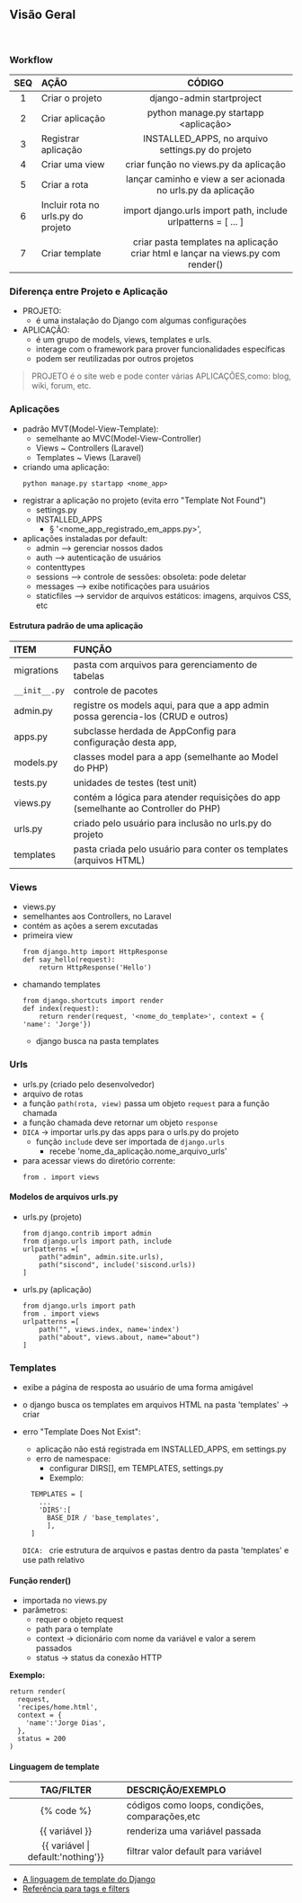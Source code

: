 ## Visão Geral 
<br>

### Workflow
|SEQ|AÇÃO|CÓDIGO|
|:--:|:---|:---:|
|1| Criar o projeto|django-admin startproject <projeto>|
|2| Criar aplicação|python manage.py startapp <aplicação>|
|3| Registrar aplicação|INSTALLED_APPS, no arquivo settings.py do projeto|
|4| Criar uma view|criar função no views.py da aplicação|
|5| Criar a rota|lançar caminho e view a ser acionada no urls.py da aplicação|
|6| Incluir rota no urls.py do projeto|import django.urls import path, include urlpatterns = [ ... ]|
|7| Criar template|criar pasta templates na aplicação criar html e lançar na views.py com render()|

### Diferença entre Projeto e Aplicação

- PROJETO:
  - é uma instalação do Django com algumas configurações
- APLICAÇÃO:
  - é um grupo de models, views, templates e urls.
  - interage com o framework para prover funcionalidades específicas
  - podem ser reutilizadas por outros projetos


> PROJETO é o site web e pode conter várias APLICAÇÕES,como: blog, wiki, forum, etc.

### Aplicações
- padrão MVT(Model-View-Template):
  - semelhante ao MVC(Model-View-Controller)
  - Views ~ Controllers (Laravel) 
  - Templates ~ Views (Laravel)
- criando uma aplicação:
    ```
    python manage.py startapp <nome_app>
    ```
- registrar a aplicação no projeto (evita erro "Template Not Found")
	- settings.py
	- INSTALLED_APPS
    	- § '<nome_app_registrado_em_apps.py>',
- aplicações instaladas por default: 
    - admin --> gerenciar nossos dados
    - auth --> autenticação de usuários
    - contenttypes
    - sessions --> controle de sessões: obsoleta: pode deletar
    - messages --> exibe notificações para usuários
    - staticfiles --> servidor de arquivos estáticos: imagens, arquivos CSS, etc

#### Estrutura padrão de uma aplicação

|ITEM|FUNÇÃO|
|:---|:---|
| migrations| pasta com arquivos para gerenciamento de tabelas|
| `__init__.py`| controle de pacotes|
| admin.py| registre os models aqui, para que a app admin possa gerencia-los (CRUD e outros)|
| apps.py| subclasse herdada de AppConfig para configuração desta app, |
| models.py| classes model para a app (semelhante ao Model do PHP)|
| tests.py| unidades de testes (test unit)|
| views.py| contém a lógica para atender requisições do app (semelhante ao Controller do PHP)|
| urls.py| criado pelo usuário para inclusão no urls.py do projeto|
| templates| pasta criada pelo usuário para conter os templates (arquivos HTML)|

### Views
  - views.py 
  - semelhantes aos Controllers, no Laravel
  - contém as ações a serem excutadas
  - primeira view
    ```
    from django.http import HttpResponse
    def say_hello(request):
        return HttpResponse('Hello')
    ```
  - chamando templates
    ```
    from django.shortcuts import render
    def index(request):
        return render(request, '<nome_do_template>', context = { 'name': 'Jorge'})
    ```
    - django busca na pasta templates

### Urls
  - urls.py (criado pelo desenvolvedor)
  - arquivo de rotas 
  - a função `path(rota, view)` passa um objeto `request` para a função chamada
  - a função chamada deve retornar um objeto `response`
  - `DICA` -> importar urls.py das apps para o urls.py do projeto
    - função `include` deve ser importada de `django.urls`
      - recebe 'nome_da_aplicação.nome_arquivo_urls'
  - para acessar views do diretório corrente:
    ```
    from . import views
    ```

#### Modelos de arquivos urls.py
  - urls.py (projeto)

    ```
    from django.contrib import admin
    from django.urls import path, include
    urlpatterns =[
        path("admin", admin.site.urls),
        path("siscond", include('siscond.urls))
    ]
    ```
  - urls.py (aplicação)

    ```
    from django.urls import path
    from . import views
    urlpatterns =[
        path("", views.index, name='index')
        path("about", views.about, name="about")
    ]
	  ```

### Templates

- exibe a página de resposta ao usuário de uma forma amigável
- o django busca os templates em arquivos HTML na pasta 'templates' -> criar
- erro "Template Does Not Exist":
  - aplicação não está registrada em INSTALLED_APPS, em settings.py
  - erro de namespace:
    - configurar DIRS[], em TEMPLATES, settings.py
    - Exemplo:
  ```
    TEMPLATES = [
      ...
      'DIRS':[ 
        BASE_DIR / 'base_templates',
        ],
    ]
  ```


  `DICA: ` crie estrutura de arquivos e pastas dentro da pasta 'templates' e use path relativo

#### Função render()

- importada no views.py
- parâmetros:
  - requer o objeto request
  - path para o template
  - context -> dicionário com nome da variável e valor a serem passados
  - status -> status da conexão HTTP

**Exemplo:**
  ```
  return render(
    request, 
    'recipes/home.html', 
    context = {
      'name':'Jorge Dias',
    },
    status = 200
  )
  ```

#### Linguagem de template

| TAG/FILTER | DESCRIÇÃO/EXEMPLO |
|:---:|:---|
|{% code %}| códigos como loops, condições, comparações,etc|
|{{ variável }}| renderiza uma variável passada|
|{{ variável \| default:'nothing'}}| filtrar valor default para variável|

- [A linguagem de template do Django](https://docs.djangoproject.com/pt-br/4.2/ref/templates/language/)
- [Referência para tags e filters](https://docs.djangoproject.com/pt-br/4.2/ref/templates/builtins/#)

